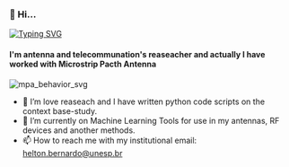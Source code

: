 ### 👋 Hi...

[![Typing SVG](https://readme-typing-svg.demolab.com?font=Fira+Code&pause=1000&random=false&width=435&lines=I'm+Helton+Bernardo)](https://git.io/typing-svg)

#### I'm antenna and telecommunation's reaseacher and actually I have worked with Microstrip Pacth Antenna
  
  ![mpa_behavior_svg](https://github.com/heltonbernardo/heltonbernardo/assets/161172047/be9cf3eb-a954-4db1-867c-191465fd2a5b)
  
- 👀 I’m love reaseach and I have written python code scripts on the context base-study.
- 🌱 I’m currently on Machine Learning Tools for use in my antennas, RF devices and another methods.
- 📫 How to reach me with my institutional email: helton.bernardo@unesp.br

<!---
heltonbernardo/heltonbernardo is a ✨ special ✨ repository because its `README.md` (this file) appears on your GitHub profile.
You can click the Preview link to take a look at your changes.
--->

